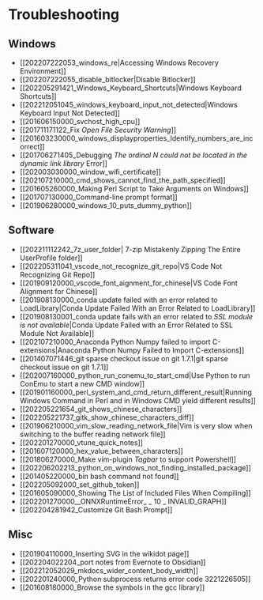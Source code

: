 # Troubleshooting

## Windows

* [[202207222053_windows_re|Accessing Windows Recovery Environment]]
* [[202207222055_disable_bitlocker|Disable Bitlocker]]
* [[202205291421_Windows_Keyboard_Shortcuts|Windows Keyboard Shortcuts]]
* [[202212051045_windows_keyboard_input_not_detected|Windows Keyboard Input Not Detected]]
* [[201606150000_svchost_high_cpu]]
* [[201711171122_Fix _Open File Security Warning_]]
* [[201603230000_windows_displayproperties_Identify_numbers_are_incorrect]]
* [[201706271405_Debugging _The ordinal N could not be located in the dynamic link library_ Error]]
* [[202003030000_window_wifi_certificate]]
* [[202107210000_cmd_shows_cannot_find_the_path_specified]]
* [[201605260000_Making Perl Script to Take Arguments on Windows]]
* [[201707130000_Command-line prompt format]]
* [[201906280000_windows_10_puts_dummy_python]]
 
## Software

* [[202211112242_7z_user_folder| 7-zip Mistakenly Zipping The Entire UserProfile folder]]
* [[202205311041_vscode_not_recognize_git_repo|VS Code Not Recognizing Git Repo]]
* [[201909120000_vscode_font_aignment_for_chinese|VS Code Font Alignment for Chinese]]
* [[201908130000_conda update failed with an error related to LoadLibrary|Conda Update Failed With an Error Related to LoadLibrary]]
* [[201908130001_conda update fails with an error related to _SSL module is not available_|Conda Update Failed with an Error Related to SSL Module Not Available]]
* [[202107210000_Anaconda Python Numpy failed to import C-extensions|Anaconda Python Numpy Failed to Import C-extensions]]
* [[201407071446_git sparse checkout issue on git 1.7.1|git sparse checkout issue on git 1.7.1]]
* [[202007160000_python_run_conemu_to_start_cmd|Use Python to run ConEmu to start a new CMD window]]
* [[201901160000_perl_system_and_cmd_return_different_result|Running Windows Command  in Perl and in Windows CMD yield different results]]
* [[202205221654_git_shows_chinese_characters]]
* [[202205221737_gitk_show_chinese_characters_diff]]
* [[201906210000_vim_slow_reading_network_file|Vim is very slow when switching to the buffer reading network file]]
* [[202201270000_vtune_quick_notes]]
* [[201607120000_hex_value_between_characters]]
* [[201806270000_Make vim-plugin _Tagbar_ to support Powershell]]
* [[202206202213_python_on_windows_not_finding_installed_package]]
* [[201405220000_bin bash command not found]]
* [[202205092000_set_github_token]]
* [[201605090000_Showing The List of Included Files When Compiling]]
* [[202201270000__ONNXRuntimeError_ _ 10 _ INVALID_GRAPH]]
* [[202204281942_Customize Git Bash Prompt]]

## Misc

* [[201904110000_Inserting SVG in the wikidot page]]
* [[202204022204_port notes from Evernote to Obsidian]]
* [[202212052029_mkdocs_wider_content_body_width]]
* [[202201240000_Python subprocess returns error code 3221226505]]
* [[201608180000_Browse the symbols in the gcc library]]